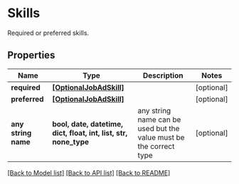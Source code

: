 # Skills

Required or preferred skills.

## Properties
Name | Type | Description | Notes
------------ | ------------- | ------------- | -------------
**required** | [**[OptionalJobAdSkill]**](OptionalJobAdSkill.md) |  | [optional] 
**preferred** | [**[OptionalJobAdSkill]**](OptionalJobAdSkill.md) |  | [optional] 
**any string name** | **bool, date, datetime, dict, float, int, list, str, none_type** | any string name can be used but the value must be the correct type | [optional]

[[Back to Model list]](../README.md#documentation-for-models) [[Back to API list]](../README.md#documentation-for-api-endpoints) [[Back to README]](../README.md)


